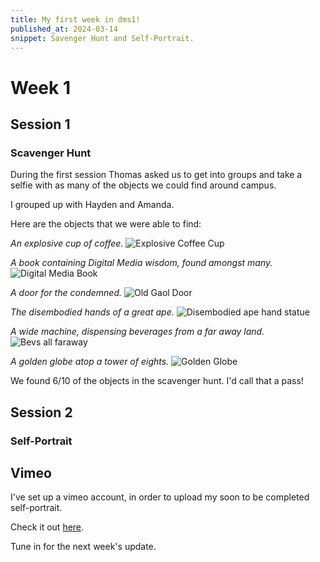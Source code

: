 ```yaml
---
title: My first week in dms1!
published_at: 2024-03-14
snippet: Savenger Hunt and Self-Portrait.
---
```


# Week 1

## Session 1

### Scavenger Hunt

During the first session Thomas asked us to get into groups and take a selfie with as many of the objects we could find around campus.

I grouped up with Hayden and Amanda.

Here are the objects that we were able to find:

_An explosive cup of coffee._
![Explosive Coffee Cup](/w01s01/Bang!Caffeine.jpg)

_A book containing Digital Media wisdom, found amongst many._
![Digital Media Book](/w01s01/Book-of-Wisdom.jpg)

_A door for the condemned._
![Old Gaol Door](/w01s01/door4condemned.jpg)

_The disembodied hands of a great ape._
![Disembodied ape hand statue](/w01s01/Disembodied-apehands.jpg)

_A wide machine, dispensing beverages from a far away land._
![Bevs all faraway](/w01s01/Bevs-alla-faraway.jpg)

_A golden globe atop a tower of eights._
![Golden Globe](/w01s01/Golden-Globe.jpg)

We found 6/10 of the objects in the scavenger hunt. I'd call that a pass!


## Session 2

### Self-Portrait

## Vimeo

I've set up a vimeo account, in order to upload my soon to be completed self-portrait.

Check it out [here](https://vimeo.com/user216433745).

Tune in for the next week's update. 
